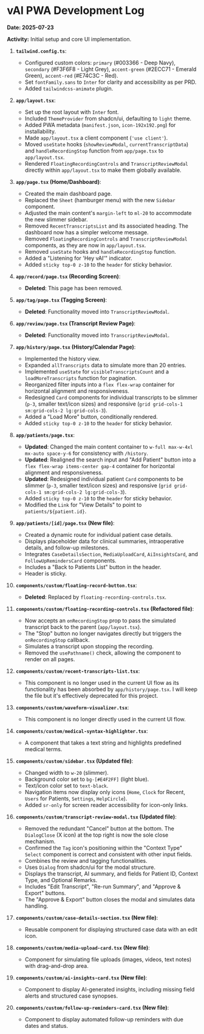 # vAI PWA Development Log

**Date: 2025-07-23**

**Activity:** Initial setup and core UI implementation.

1.  **`tailwind.config.ts`**:
    *   Configured custom colors: `primary` (#003366 - Deep Navy), `secondary` (#F3F6F8 - Light Grey), `accent-green` (#2ECC71 - Emerald Green), `accent-red` (#E74C3C - Red).
    *   Set `fontFamily.sans` to `Inter` for clarity and accessibility as per PRD.
    *   Added `tailwindcss-animate` plugin.

2.  **`app/layout.tsx`**:
    *   Set up the root layout with `Inter` font.
    *   Included `ThemeProvider` from shadcn/ui, defaulting to `light` theme.
    *   Added PWA metadata (`manifest.json`, `icon-192x192.png`) for installability.
    *   Made `app/layout.tsx` a client component (`'use client'`).
    *   Moved `useState` hooks (`showReviewModal`, `currentTranscriptData`) and `handleRecordingStop` function from `app/page.tsx` to `app/layout.tsx`.
    *   Rendered `FloatingRecordingControls` and `TranscriptReviewModal` directly within `app/layout.tsx` to make them globally available.

3.  **`app/page.tsx` (Home/Dashboard)**:
    *   Created the main dashboard page.
    *   Replaced the `Sheet` (hamburger menu) with the new `Sidebar` component.
    *   Adjusted the main content's `margin-left` to `ml-20` to accommodate the new slimmer sidebar.
    *   Removed `RecentTranscriptsList` and its associated heading. The dashboard now has a simpler welcome message.
    *   Removed `FloatingRecordingControls` and `TranscriptReviewModal` components, as they are now in `app/layout.tsx`.
    *   Removed `useState` hooks and `handleRecordingStop` function.
    *   Added a "Listening for 'Hey vAI'" indicator.
    *   Added `sticky top-0 z-10` to the `header` for sticky behavior.

4.  **`app/record/page.tsx` (Recording Screen)**:
    *   **Deleted**: This page has been removed.

5.  **`app/tag/page.tsx` (Tagging Screen)**:
    *   **Deleted**: Functionality moved into `TranscriptReviewModal`.

6.  **`app/review/page.tsx` (Transcript Review Page)**:
    *   **Deleted**: Functionality moved into `TranscriptReviewModal`.

7.  **`app/history/page.tsx` (History/Calendar Page)**:
    *   Implemented the history view.
    *   Expanded `allTranscripts` data to simulate more than 20 entries.
    *   Implemented `useState` for `visibleTranscriptsCount` and a `loadMoreTranscripts` function for pagination.
    *   Reorganized filter inputs into a `flex flex-wrap` container for horizontal alignment and responsiveness.
    *   Redesigned `Card` components for individual transcripts to be slimmer (`p-3`, smaller text/icon sizes) and responsive (`grid grid-cols-1 sm:grid-cols-2 lg:grid-cols-3`).
    *   Added a "Load More" button, conditionally rendered.
    *   Added `sticky top-0 z-10` to the `header` for sticky behavior.

8.  **`app/patients/page.tsx`**:
    *   **Updated**: Changed the main content container to `w-full max-w-4xl mx-auto space-y-6` for consistency with `/history`.
    *   **Updated**: Realigned the search input and "Add Patient" button into a `flex flex-wrap items-center gap-4` container for horizontal alignment and responsiveness.
    *   **Updated**: Redesigned individual patient `Card` components to be slimmer (`p-3`, smaller text/icon sizes) and responsive (`grid grid-cols-1 sm:grid-cols-2 lg:grid-cols-3`).
    *   Added `sticky top-0 z-10` to the `header` for sticky behavior.
    *   Modified the `Link` for "View Details" to point to `patients/${patient.id}`.

9.  **`app/patients/[id]/page.tsx` (New file)**:
    *   Created a dynamic route for individual patient case details.
    *   Displays placeholder data for clinical summaries, intraoperative details, and follow-up milestones.
    *   Integrates `CaseDetailsSection`, `MediaUploadCard`, `AiInsightsCard`, and `FollowUpRemindersCard` components.
    *   Includes a "Back to Patients List" button in the header.
    *   Header is sticky.

10. **`components/custom/floating-record-button.tsx`**:
    *   **Deleted**: Replaced by `floating-recording-controls.tsx`.

11. **`components/custom/floating-recording-controls.tsx` (Refactored file)**:
    *   Now accepts an `onRecordingStop` prop to pass the simulated transcript back to the parent (`app/layout.tsx`).
    *   The "Stop" button no longer navigates directly but triggers the `onRecordingStop` callback.
    *   Simulates a transcript upon stopping the recording.
    *   Removed the `usePathname()` check, allowing the component to render on all pages.

12. **`components/custom/recent-transcripts-list.tsx`**:
    *   This component is no longer used in the current UI flow as its functionality has been absorbed by `app/history/page.tsx`. I will keep the file but it's effectively deprecated for this project.

13. **`components/custom/waveform-visualizer.tsx`**:
    *   This component is no longer directly used in the current UI flow.

14. **`components/custom/medical-syntax-highlighter.tsx`**:
    *   A component that takes a text string and highlights predefined medical terms.

15. **`components/custom/sidebar.tsx` (Updated file)**:
    *   Changed width to `w-20` (slimmer).
    *   Background color set to `bg-[#E4F2FF]` (light blue).
    *   Text/icon color set to `text-black`.
    *   Navigation items now display only icons (`Home`, `Clock` for Recent, `Users` for Patients, `Settings`, `HelpCircle`).
    *   Added `sr-only` for screen reader accessibility for icon-only links.

16. **`components/custom/transcript-review-modal.tsx` (Updated file)**:
    *   Removed the redundant "Cancel" button at the bottom. The `DialogClose` (X icon) at the top right is now the sole close mechanism.
    *   Confirmed the `Tag` icon's positioning within the "Context Type" `Select` component is correct and consistent with other input fields.
    *   Combines the review and tagging functionalities.
    *   Uses `Dialog` from shadcn/ui for the modal structure.
    *   Displays the transcript, AI summary, and fields for Patient ID, Context Type, and Optional Remarks.
    *   Includes "Edit Transcript", "Re-run Summary", and "Approve & Export" buttons.
    *   The "Approve & Export" button closes the modal and simulates data handling.

17. **`components/custom/case-details-section.tsx` (New file)**:
    *   Reusable component for displaying structured case data with an edit icon.

18. **`components/custom/media-upload-card.tsx` (New file)**:
    *   Component for simulating file uploads (images, videos, text notes) with drag-and-drop area.

19. **`components/custom/ai-insights-card.tsx` (New file)**:
    *   Component to display AI-generated insights, including missing field alerts and structured case synopses.

20. **`components/custom/follow-up-reminders-card.tsx` (New file)**:
    *   Component to display automated follow-up reminders with due dates and status.
